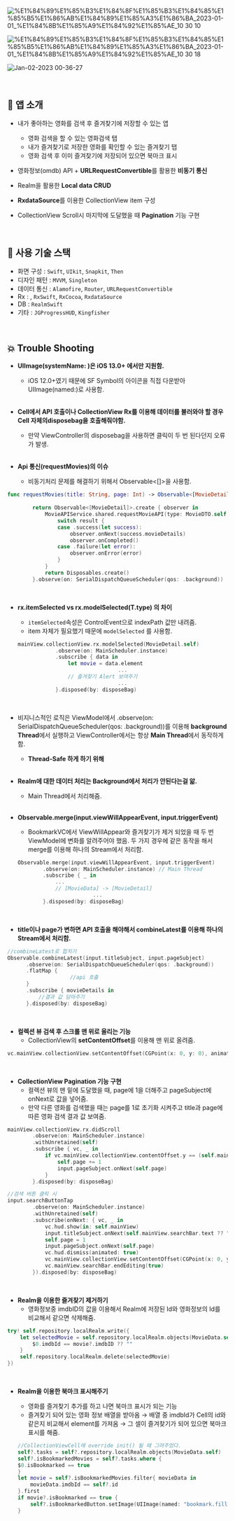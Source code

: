 
![%E1%84%89%E1%85%B3%E1%84%8F%E1%85%B3%E1%84%85%E1%85%B5%E1%86%AB%E1%84%89%E1%85%A3%E1%86%BA_2023-01-01_%E1%84%8B%E1%85%A9%E1%84%92%E1%85%AE_10 30 10](https://user-images.githubusercontent.com/106153549/210175813-8ebd0ee1-03ee-4ba3-b6d5-961e96b6f0ca.png)

![%E1%84%89%E1%85%B3%E1%84%8F%E1%85%B3%E1%84%85%E1%85%B5%E1%86%AB%E1%84%89%E1%85%A3%E1%86%BA_2023-01-01_%E1%84%8B%E1%85%A9%E1%84%92%E1%85%AE_10 30 18](https://user-images.githubusercontent.com/106153549/210175827-86ab1256-89a7-4b0c-bbd0-0e23ec17a503.png)


![Jan-02-2023 00-36-27](https://user-images.githubusercontent.com/106153549/210176446-99519e8b-5a51-4625-8078-61eb5c9b0fb3.gif)

<br/>

## 📱 앱 소개

- 내가 좋아하는 영화를 검색 후 즐겨찾기에 저장할 수 있는 앱
    - 영화 검색을 할 수 있는 영화검색 탭
    - 내가 즐겨찾기로 저장한 영화를 확인할 수 있는 즐겨찾기 탭
    - 영화 검색 후 이미 즐겨찾기에 저장되어 있으면 북마크 표시
    
- 영화정보(omdb) API + **URLRequestConvertible**를 활용한 **비동기 통신**
- Realm을 활용한 **Local data CRUD**
- **RxdataSource**를 이용한 CollectionView item 구성
- CollectionView Scroll시 마지막에 도달했을 때 **Pagination** 기능 구현

<br/>

## 📖 사용 기술 스택

- 화면 구성 : `Swift`, `UIkit`, `Snapkit`, `Then`
- 디자인 패턴 : `MVVM`, `Singleton`
- 데이터 통신 : `Alamofire`, `Router`, `URLRequestConvertible`
- Rx : , `RxSwift`, `RxCocoa`, `RxdataSource`
- DB : `RealmSwift`
- 기타 :  `JGProgressHUD`, `Kingfisher`

<br/>

## 💥 Trouble Shooting

- **UIImage(systemName: )은 iOS 13.0+ 에서만 지원함.**
    - iOS 12.0+였기 때문에 SF Symbol의 아이콘을 직접 다운받아 UIImage(named:)로 사용함.
    
    <br/>
    
- **Cell에서 API 호출이나 CollectionView Rx를 이용해 데이터를 불러와야 할 경우 Cell 자체의disposebag을 호출해줘야함.**
    - 만약 ViewController의 disposebag을 사용하면 클릭이 두 번 된다던지 오류가 발생.
    
    <br/>

- **Api 통신(requestMovies)의 이슈**
    - 비동기처리 문제를 해결하기 위해서 Observable<[]>을 사용함.

```swift
func requestMovies(title: String, page: Int) -> Observable<[MovieDetail]> {
        
        return Observable<[MovieDetail]>.create { observer in
            MovieAPIService.shared.requestMovieAPI(type: MovieDTO.self, router: MovieRouter.search(title: title, page: "\(page)")) { result in
                switch result {
                case .success(let success):
                    observer.onNext(success.movieDetails)
                    observer.onCompleted()
                case .failure(let error):
                    observer.onError(error)
                }
            }
            return Disposables.create()
        }.observe(on: SerialDispatchQueueScheduler(qos: .background))
```

<br/>

- **rx.itemSelected vs rx.modelSelected(T.type) 의 차이**
    - `itemSelected`속성은 ControlEvent<Void>으로 indexPath 값만 내려줌.
    - item 자체가 필요했기 때문에 `modelSelected` 를 사용함.
    
    ```swift
    mainView.collectionView.rx.modelSelected(MovieDetail.self)
                .observe(on: MainScheduler.instance)
                .subscribe { data in
                    let movie = data.element
    								...
                    // 즐겨찾기 Alert 보여주기
    								...
                }.disposed(by: disposeBag)
    ```
    
    <br/>

- 비지니스적인 로직은 ViewModel에서 .observe(on: SerialDispatchQueueScheduler(qos: .background))를 이용해 **background Thread**에서 실행하고 ViewController에서는 항상 **Main Thread**에서 동작하게 함.
    - **Thread-Safe 하게 하기 위해**
    
    <br/>

- **Realm에 대한 데이터 처리는 Background에서 처리가 안된다는걸 앎.**
    - Main Thread에서 처리해줌.
    
    <br/>

- **Observable.merge(input.viewWillAppearEvent, input.triggerEvent)**
    - BookmarkVC에서 ViewWillAppear와 즐겨찾기가 제거 되었을 때 두 번 ViewModel에 변화를 알려주어야 했음. 두 가지 경우에 같은 동작을 해서 merge를 이용해 하나의 Stream에서 처리함.
    
    ```swift
    Observable.merge(input.viewWillAppearEvent, input.triggerEvent)
            .observe(on: MainScheduler.instance) // Main Thread
            .subscribe { _ in
                ...
                // [MovieData] -> [MovieDetail]            
    						...
            }.disposed(by: disposeBag)
    ```
    
    <br/>

- **title이나 page가 변하면 API 호출을 해야해서 combineLatest를 이용해 하나의 Stream에서 처리함.**

```swift
//combineLatest로 합치기
Observable.combineLatest(input.titleSubject, input.pageSubject)
      .observe(on: SerialDispatchQueueScheduler(qos: .background))
      .flatMap { 
					//api 호출
      }
      .subscribe { movieDetails in
          //결과 값 담아주기
      }.disposed(by: disposeBag)
```

<br/>

- **컬렉션 뷰 검색 후 스크롤 맨 위로 올리는 기능**
    - CollectionView의 **setContentOffset**를 이용해 맨 위로 올려줌.

```swift
vc.mainView.collectionView.setContentOffset(CGPoint(x: 0, y: 0), animated: true)
```

<br/>

- **CollectionView Pagination 기능 구현**
    - 컬렉션 뷰의 맨 밑에 도달했을 때, page에 1을 더해주고 pageSubject에 onNext로 값을 넣어줌.
    - 만약 다른 영화를 검색했을 때는 page를 1로 초기화 시켜주고 title과 page에 따른 영화 검색 결과 값 보여줌.

```swift
mainView.collectionView.rx.didScroll
        .observe(on: MainScheduler.instance)
        .withUnretained(self)
        .subscribe { vc, _ in
            if vc.mainView.collectionView.contentOffset.y == (self.mainView.collectionView.contentSize.height - self.mainView.collectionView.bounds.size.height) {
                self.page += 1
                input.pageSubject.onNext(self.page)
            }
        }.disposed(by: disposeBag)

//검색 버튼 클릭 시
input.searchButtonTap
        .observe(on: MainScheduler.instance)
        .withUnretained(self)
        .subscribe(onNext: { vc, _ in
            vc.hud.show(in: self.mainView)
            input.titleSubject.onNext(self.mainView.searchBar.text ?? "")
            self.page = 1
            input.pageSubject.onNext(self.page)
            vc.hud.dismiss(animated: true)
            vc.mainView.collectionView.setContentOffset(CGPoint(x: 0, y: 0), animated: true)
            vc.mainView.searchBar.endEditing(true)
        }).disposed(by: disposeBag)
```

<br/>

- **Realm을 이용한 즐겨찾기 제거하기**
    - 영화정보중 imdbID의 값을 이용해서 Realm에 저장된 Id와 영화정보의 Id를 비교해서 같으면 삭제해줌.

```swift
try! self.repository.localRealm.write({
    let selectedMovie = self.repository.localRealm.objects(MovieData.self).where {
        $0.imdbId == movie?.imdbID ?? ""
    }
    self.repository.localRealm.delete(selectedMovie)
})
```

<br/>

- **Realm을 이용한 북마크 표시해주기**
    - 영화를 즐겨찾기 추가를 하고 나면 북마크 표시가 되는 기능
    - 즐겨찾기 되어 있는 영화 정보 배열을 받아옴 → 배열 중 imdbId가 Cell의 id와 같은지 비교해서 element를 가져옴 → 그 셀이 즐겨찾기가 되어 있으면 북마크 표시를 해줌.
    
    ```swift
    //CollectionViewCell에 override init() 될 때 그려주었다.
    self?.tasks = self?.repository.localRealm.objects(MovieData.self)
    self?.isBookmarkedMovies = self?.tasks.where {
    $0.isBookmarked == true
    }
    let movie = self?.isBookmarkedMovies.filter{ movieData in
        movieData.imdbId == self?.id
    }.first
    if movie?.isBookmarked == true {
        self?.isBookmarkedButton.setImage(UIImage(named: "bookmark.fill"), for: .normal)
    }
    ```
